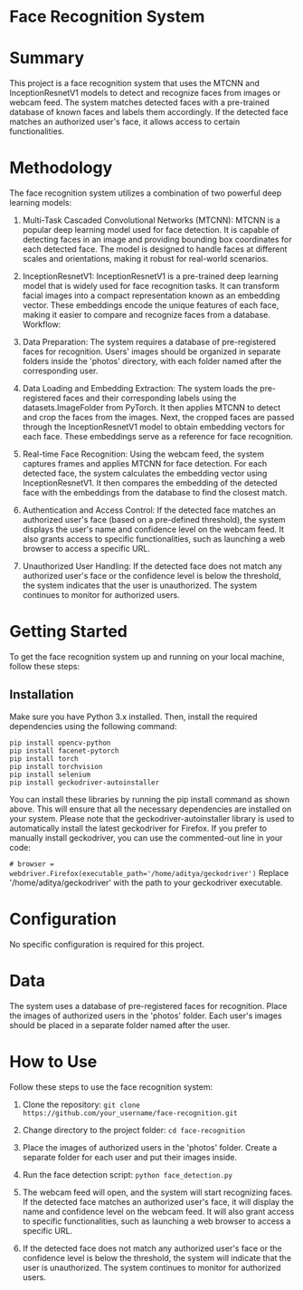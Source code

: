 # Face Recognition System

# Summary
This project is a face recognition system that uses the MTCNN and InceptionResnetV1 models to detect and recognize faces from images or webcam feed. The system matches detected faces with a pre-trained database of known faces and labels them accordingly. If the detected face matches an authorized user's face, it allows access to certain functionalities.

# Methodology
The face recognition system utilizes a combination of two powerful deep learning models:

1. Multi-Task Cascaded Convolutional Networks (MTCNN):
MTCNN is a popular deep learning model used for face detection. It is capable of detecting faces in an image and providing bounding box coordinates for each detected face. The model is designed to handle faces at different scales and orientations, making it robust for real-world scenarios.

2. InceptionResnetV1:
InceptionResnetV1 is a pre-trained deep learning model that is widely used for face recognition tasks. It can transform facial images into a compact representation known as an embedding vector. These embeddings encode the unique features of each face, making it easier to compare and recognize faces from a database.
Workflow:

3. Data Preparation:
The system requires a database of pre-registered faces for recognition. Users' images should be organized in separate folders inside the 'photos' directory, with each folder named after the corresponding user.

4. Data Loading and Embedding Extraction:
The system loads the pre-registered faces and their corresponding labels using the datasets.ImageFolder from PyTorch. It then applies MTCNN to detect and crop the faces from the images. Next, the cropped faces are passed through the InceptionResnetV1 model to obtain embedding vectors for each face. These embeddings serve as a reference for face recognition.

5. Real-time Face Recognition:
Using the webcam feed, the system captures frames and applies MTCNN for face detection. For each detected face, the system calculates the embedding vector using InceptionResnetV1. It then compares the embedding of the detected face with the embeddings from the database to find the closest match.

6. Authentication and Access Control:
If the detected face matches an authorized user's face (based on a pre-defined threshold), the system displays the user's name and confidence level on the webcam feed. It also grants access to specific functionalities, such as launching a web browser to access a specific URL.

7. Unauthorized User Handling:
If the detected face does not match any authorized user's face or the confidence level is below the threshold, the system indicates that the user is unauthorized. The system continues to monitor for authorized users.

# Getting Started
To get the face recognition system up and running on your local machine, follow these steps:

## Installation
Make sure you have Python 3.x installed. Then, install the required dependencies using the following command:

```
pip install opencv-python
pip install facenet-pytorch
pip install torch
pip install torchvision
pip install selenium
pip install geckodriver-autoinstaller
```

You can install these libraries by running the pip install command as shown above. This will ensure that all the necessary dependencies are installed on your system.
Please note that the geckodriver-autoinstaller library is used to automatically install the latest geckodriver for Firefox. If you prefer to manually install geckodriver, you can use the commented-out line in your code:

`# browser = webdriver.Firefox(executable_path='/home/aditya/geckodriver')`
Replace '/home/aditya/geckodriver' with the path to your geckodriver executable.

# Configuration
No specific configuration is required for this project.

# Data
The system uses a database of pre-registered faces for recognition. Place the images of authorized users in the 'photos' folder. Each user's images should be placed in a separate folder named after the user.

# How to Use
Follow these steps to use the face recognition system:

1. Clone the repository:
`git clone https://github.com/your_username/face-recognition.git`
2. Change directory to the project folder:
`cd face-recognition`
3. Place the images of authorized users in the 'photos' folder. Create a separate folder for each user and put their images inside.

4. Run the face detection script:
`python face_detection.py`

5. The webcam feed will open, and the system will start recognizing faces. If the detected face matches an authorized user's face, it will display the name and confidence level on the webcam feed. It will also grant access to specific functionalities, such as launching a web browser to access a specific URL.

6. If the detected face does not match any authorized user's face or the confidence level is below the threshold, the system will indicate that the user is unauthorized. The system continues to monitor for authorized users.


